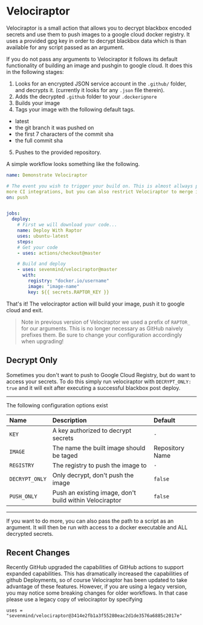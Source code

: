 # Velociraptor

Velociraptor is a small action that allows you to decrypt blackbox encoded
secrets and use them to push images to a google cloud docker registry. It
uses a provided gpg key in order to decrypt blackbox data which is than
available for any script passed as an argument.

If you do not pass any arguments to Velociraptor it follows its default
functionality of building an image and pushgin to google cloud. It does this in
the following stages:

1. Looks for an encrypted JSON service account in the `.github/` folder, and
   decrypts it. (currently it looks for any `.json` file therein).
2. Adds the decrypted `.github` folder to your `.dockerignore`
3. Builds your image
4. Tags your image with the following default tags.
- latest
- the git branch it was pushed on
- the first 7 characters of the commit sha
- the full commit sha
5. Pushes to the provided repository.


A simple workflow looks something like the following.

```yaml
name: Demonstrate Velociraptor

# The event you wish to trigger your build on. This is almost allways push for
more CI integrations, but you can also restrict Velociraptor to merge if you wish.
on: push


jobs:
  deploy:
    # First we will download your code...
    name: Deploy With Raptor
    uses: ubuntu-latest
    steps:
    # Get your code
    - uses: actions/checkout@master

    # Build and deploy
    - uses: sevenmind/velociraptor@master
      with:
        registry: "docker.io/username"
        image: "image-name"
        key: ${{ secrets.RAPTOR_KEY }}
```

That's it! The velociraptor action will build your image, push it to google
cloud and exit.


> Note in previous version of Velociraptor we used a prefix of `RAPTOR_` for our
> arguments. This is no longer necessary as GitHub naively prefixes them. Be
> sure to change your configuration accordingly when upgrading!

## Decrypt Only

Sometimes you don't want to push to Google Cloud Registry, but do want to access
your secrets. To do this simply run velociraptor with `DECRYPT_ONLY: true` and
it will exit after executing a successful blackbox post deploy.

---

The following configuration options exist

| Name           | Description                                             | Default         |
| :------------- | :------------------------------------------------------ | :-------------- |
| `KEY`          | A key authorized to decrypt secrets                     | `-`             |
| `IMAGE`        | The name the built image should be taged                | Repository Name |
| `REGISTRY`     | The registry to push the image to                       | `-`             |
| `DECRYPT_ONLY` | Only decrypt, don't push the image                      | `false`         |
| `PUSH_ONLY`    | Push an existing image, don't build within Velociraptor | `false`         |

---

If you want to do more, you can also pass the path to a script as an argument.
It will then be run with access to a docker executable and ALL decrypted
secrets.


## Recent Changes

Recently GitHub upgraded the capabilities of GitHub actions to support expanded
capabilities. This has dramatically increased the capabilities of github
Deployments, so of course Velociraptor has been updated to take advantage of
these features. However, if you are using a legacy version, you may notice some
breaking changes for older workflows. In that case please use a legacy copy of
velociraptor by specifying

```hcl
uses = "sevenmind/velociraptor@3414e2fb1a3f55280eac2d1de3576a6885c2017e"
```

